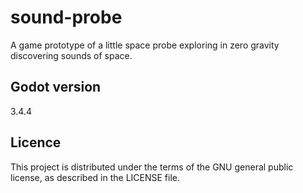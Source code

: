 # sound-probe

A game prototype of a little space probe exploring in zero gravity discovering sounds of space.

## Godot version

3.4.4

## Licence

This project is distributed under the terms of the GNU general public license, as described in the LICENSE file.
